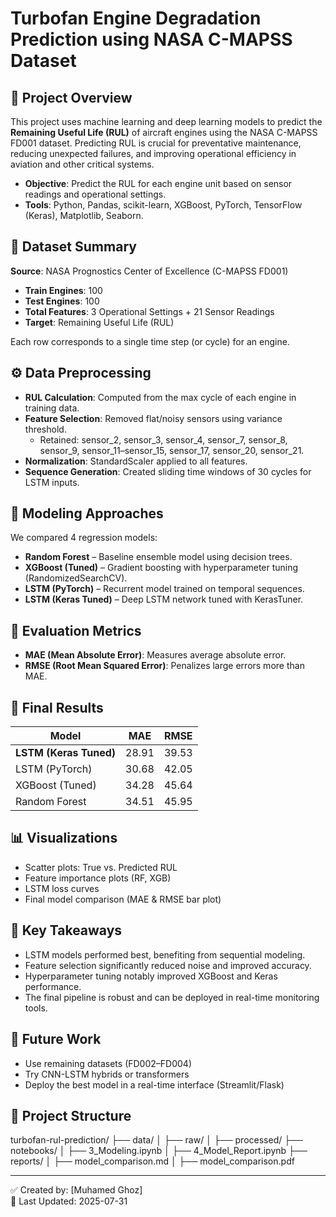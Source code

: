# Turbofan Engine Degradation Prediction using NASA C-MAPSS Dataset

## 📌 Project Overview

This project uses machine learning and deep learning models to predict the **Remaining Useful Life (RUL)** of aircraft engines using the NASA C-MAPSS FD001 dataset. Predicting RUL is crucial for preventative maintenance, reducing unexpected failures, and improving operational efficiency in aviation and other critical systems.

- **Objective**: Predict the RUL for each engine unit based on sensor readings and operational settings.
- **Tools**: Python, Pandas, scikit-learn, XGBoost, PyTorch, TensorFlow (Keras), Matplotlib, Seaborn.

## 📁 Dataset Summary

**Source**: NASA Prognostics Center of Excellence (C-MAPSS FD001)

- **Train Engines**: 100  
- **Test Engines**: 100  
- **Total Features**: 3 Operational Settings + 21 Sensor Readings  
- **Target**: Remaining Useful Life (RUL)

Each row corresponds to a single time step (or cycle) for an engine.

## ⚙️ Data Preprocessing

- **RUL Calculation**: Computed from the max cycle of each engine in training data.
- **Feature Selection**: Removed flat/noisy sensors using variance threshold.
  - Retained: sensor_2, sensor_3, sensor_4, sensor_7, sensor_8, sensor_9, sensor_11–sensor_15, sensor_17, sensor_20, sensor_21.
- **Normalization**: StandardScaler applied to all features.
- **Sequence Generation**: Created sliding time windows of 30 cycles for LSTM inputs.

## 🧠 Modeling Approaches

We compared 4 regression models:

- **Random Forest** – Baseline ensemble model using decision trees.
- **XGBoost (Tuned)** – Gradient boosting with hyperparameter tuning (RandomizedSearchCV).
- **LSTM (PyTorch)** – Recurrent model trained on temporal sequences.
- **LSTM (Keras Tuned)** – Deep LSTM network tuned with KerasTuner.

## 📏 Evaluation Metrics

- **MAE (Mean Absolute Error)**: Measures average absolute error.
- **RMSE (Root Mean Squared Error)**: Penalizes large errors more than MAE.

## 🧪 Final Results

| Model                | MAE    | RMSE   |
|----------------------|--------|--------|
| **LSTM (Keras Tuned)** | 28.91  | 39.53  |
| LSTM (PyTorch)       | 30.68  | 42.05  |
| XGBoost (Tuned)      | 34.28  | 45.64  |
| Random Forest        | 34.51  | 45.95  |

## 📊 Visualizations

- Scatter plots: True vs. Predicted RUL
- Feature importance plots (RF, XGB)
- LSTM loss curves
- Final model comparison (MAE & RMSE bar plot)

## 🔑 Key Takeaways

- LSTM models performed best, benefiting from sequential modeling.
- Feature selection significantly reduced noise and improved accuracy.
- Hyperparameter tuning notably improved XGBoost and Keras performance.
- The final pipeline is robust and can be deployed in real-time monitoring tools.

## 🚀 Future Work

- Use remaining datasets (FD002–FD004)
- Try CNN-LSTM hybrids or transformers
- Deploy the best model in a real-time interface (Streamlit/Flask)

## 📂 Project Structure

turbofan-rul-prediction/
├── data/
│ ├── raw/
│ ├── processed/
├── notebooks/
│ ├── 3_Modeling.ipynb
│ ├── 4_Model_Report.ipynb
├── reports/
│ ├── model_comparison.md
│ ├── model_comparison.pdf


---

✅ Created by: [Muhamed Ghoz]  
🔁 Last Updated: 2025-07-31
